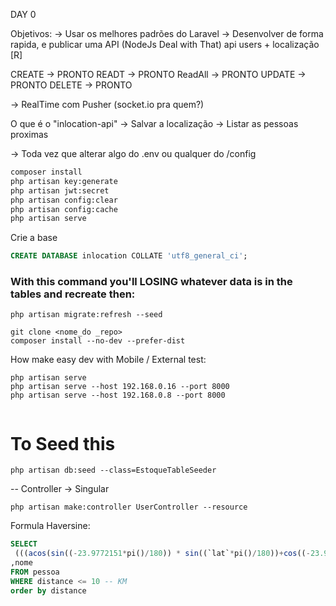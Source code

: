 DAY 0 

Objetivos:
-> Usar os melhores padrões do Laravel
-> Desenvolver de forma rapida, e publicar uma API (NodeJs Deal with That)
api users + localização [R]

CREATE -> PRONTO 
READT -> PRONTO 
ReadAll -> PRONTO 
UPDATE ->  PRONTO 
DELETE ->  PRONTO 



-> RealTime com Pusher (socket.io pra quem?)


O que é o "inlocation-api" 
-> Salvar a localização
-> Listar as pessoas proximas


-> Toda vez que alterar algo do .env ou qualquer do /config 
```bash
composer install
php artisan key:generate
php artisan jwt:secret
php artisan config:clear
php artisan config:cache
php artisan serve
```


Crie a base
```sql
CREATE DATABASE inlocation COLLATE 'utf8_general_ci';
```

### With this command you'll LOSING whatever data is in the tables and recreate then:  
```shell
php artisan migrate:refresh --seed
```

```shell
git clone <nome_do _repo>
composer install --no-dev --prefer-dist
```

How make easy dev with Mobile / External test:
```
php artisan serve
php artisan serve --host 192.168.0.16 --port 8000
php artisan serve --host 192.168.0.8 --port 8000


```

# To Seed this
```
php artisan db:seed --class=EstoqueTableSeeder
```



-- Controller -> Singular 
```
php artisan make:controller UserController --resource
```

Formula Haversine:
```sql
SELECT
 (((acos(sin((-23.9772151*pi()/180)) * sin((`lat`*pi()/180))+cos((-23.9772151*pi()/180))  * cos((`lat`*pi()/180)) * cos(((-46.3082780- `lng`)*pi()/180))))*180/pi())*60*1.1515*1.609344) as distance
,nome
FROM pessoa
WHERE distance <= 10 -- KM
order by distance
```

